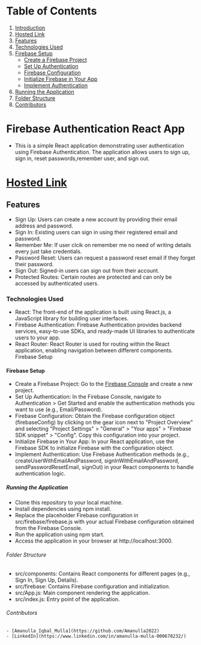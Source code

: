# Table of Contents

1. [Introduction](#firebase-authentication-react-app)
2. [Hosted Link](#hosted-link)
3. [Features](#features)
4. [Technologies Used](#technologies-used)
5. [Firebase Setup](#firebase-setup)
   - [Create a Firebase Project](#create-a-firebase-project)
   - [Set Up Authentication](#set-up-authentication)
   - [Firebase Configuration](#firebase-configuration)
   - [Initialize Firebase in Your App](#initialize-firebase-in-your-app)
   - [Implement Authentication](#implement-authentication)
6. [Running the Application](#running-the-application)
7. [Folder Structure](#folder-structure)
8. [Contributors](#contributors)

# Firebase Authentication React App

  - This is a simple React application demonstrating user authentication using Firebase Authentication. The application allows users to sign up, sign in, reset passwords,remember user, and sign out.

# [Hosted Link](https://firebase-auth-five-woad.vercel.app/)

## Features
  
   - Sign Up: Users can create a new account by providing their email address and password.
   - Sign In: Existing users can sign in using their registered email and password.
   - Remember Me: If user clcik on remember me no need of writing details every just take credentials.
   - Password Reset: Users can request a password reset email if they forget their password.
   - Sign Out: Signed-in users can sign out from their account.
   - Protected Routes: Certain routes are protected and can only be accessed by authenticated users.

### Technologies Used

   - React: The front-end of the application is built using React.js, a JavaScript library for building user interfaces.
   - Firebase Authentication: Firebase Authentication provides backend services, easy-to-use SDKs, and ready-made UI libraries to authenticate users to your app.
   - React Router: React Router is used for routing within the React application, enabling navigation between different components.
Firebase Setup


#### Firebase Setup

  - Create a Firebase Project: Go to the [Firebase Console](https://console.firebase.google.com/) and create a new project.
  - Set Up Authentication: In the Firebase Console, navigate to Authentication > Get Started and enable the authentication methods you want to use (e.g., Email/Password).
  - Firebase Configuration: Obtain the Firebase configuration object (firebaseConfig) by clicking on the gear icon next to "Project Overview" and selecting "Project Settings" > "General" > "Your apps" > "Firebase SDK snippet" > "Config". Copy this configuration into your project.
  - Initialize Firebase in Your App: In your React application, use the Firebase SDK to initialize Firebase with the configuration object.
  - Implement Authentication: Use Firebase Authentication methods (e.g., createUserWithEmailAndPassword, signInWithEmailAndPassword, sendPasswordResetEmail, signOut) in your React components to handle authentication logic.

##### Running the Application

  - Clone this repository to your local machine.
  - Install dependencies using npm install.
  - Replace the placeholder Firebase configuration in src/firebase/firebase.js with your actual Firebase configuration obtained from the Firebase Console.
  - Run the application using npm start.
  - Access the application in your browser at http://localhost:3000.

###### Folder Structure

   - src/components: Contains React components for different pages (e.g., Sign In, Sign Up, Details).
   - src/firebase: Contains Firebase configuration and initialization.
   - src/App.js: Main component rendering the application.
   - src/index.js: Entry point of the application.


###### Contributors
    - [Amanulla_Iqbal_Mulla](https://github.com/Amanulla2022) 
    - [LinkedIn](https://www.linkedin.com/in/amanulla-mulla-000678232/)
